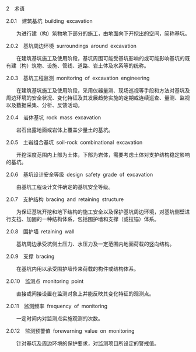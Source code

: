 2  术语

2.0.1  建筑基坑 building excavation

    为进行建（构）筑物地下部分的施工，由地面向下开挖出的空间，简称基坑。

2.0.2  基坑周边环境 surroundings around excavation

    在建筑基坑施工及使用阶段，基坑周围可能受基坑影响的或可能影响基坑的既有建（构）筑物、设施、管线、道路、岩土体及水系等的统称。

2.0.3  基坑工程监测 monitoring of excavation engineering

    在建筑基坑施工及使用阶段，采用仪器量测、现场巡视等手段和方法对基坑及周边环境的安全状况、变化特征及其发展趋势实施的定期或连续巡查、量测、监视以及数据采集、分析、反馈活动。

2.0.4  岩体基坑 rock mass excavation

    岩石出露地面或岩体上覆盖少量土的基坑。

2.0.5  土岩组合基坑 soil-rock combinational excavation

    开挖深度范围内上部为土体，下部为岩体，需要考虑土体对支护结构稳定影响的基坑。

2.0.6  基坑设计安全等级 design safety grade of excavation

    由基坑工程设计文件确定的基坑安全等级。

2.0.7  支护结构 bracing and retaining structure

    为保证基坑开挖和地下结构的施工安全以及保护基坑周边环境，对基坑侧壁进行支挡、加固的一种结构体系，包括围护墙和支撑（或拉锚）体系。

2.0.8  围护墙 retaining wall

    基坑周边承受坑侧土压力、水压力及一定范围内地面荷载的竖向结构。

2.0.9  支撑 bracing

    在基坑内用以承受围护墙传来荷载的构件或结构体系。

2.0.10  监测点 monitoring point

    直接或间接设置在监测对象上并能反映其变化特征的观测点。

2.0.11  监测频率 frequency of monitoring

    一定时间内对监测点实施观测的次数。

2.0.12  监测预警值 forewarning value on monitoring

    针对基坑及周边环境的保护要求，对监测项目所设定的警戒值。